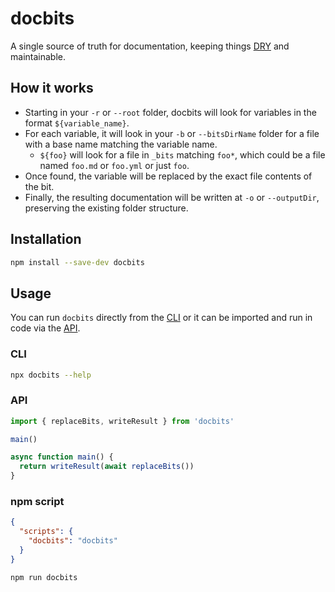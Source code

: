 # docbits

A single source of truth for documentation, keeping things [DRY](https://en.wikipedia.org/wiki/Don%27t_repeat_yourself) and maintainable.

## How it works

- Starting in your `-r` or `--root` folder, docbits will look for variables in the format `${variable_name}`.
- For each variable, it will look in your `-b` or `--bitsDirName` folder for a file with a base name matching the variable name.
  - `${foo}` will look for a file in `_bits` matching `foo*`, which could be a file named `foo.md` or `foo.yml` or just `foo`.
- Once found, the variable will be replaced by the exact file contents of the bit.
- Finally, the resulting documentation will be written at `-o` or `--outputDir`, preserving the existing folder structure.

## Installation

```bash
npm install --save-dev docbits
```

## Usage

You can run `docbits` directly from the [CLI](#cli) or it can be imported and run in code via the [API](#api).

### CLI

```zsh
npx docbits --help
```

### API

```ts
import { replaceBits, writeResult } from 'docbits'

main()

async function main() {
  return writeResult(await replaceBits())
}
```

### npm script

```json
{
  "scripts": {
    "docbits": "docbits"
  }
}
```

```zsh
npm run docbits
```
